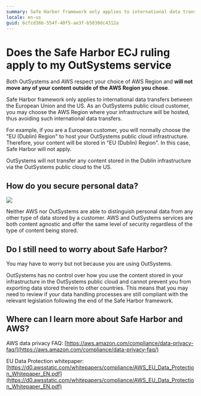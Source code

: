 ```yaml
---
summary: ​Safe Harbor framework only applies to international data transfers between the European Union and the US.
locale: en-us
guid: 6cfcd36b-554f-40f5-ae3f-b5030dc4312a
--- 
```

# Does the Safe Harbor ECJ ruling apply to my OutSystems service

Both OutSystems and AWS respect your choice of AWS Region and **will not move any of your content outside of the AWS Region you chose**.

​Safe Harbor framework only applies to international data transfers between the European Union and the US.  As an OutSystems public cloud customer, you may choose the AWS Region where your infrastructure will be hosted, thus avoiding such international data transfers. 

For example, if you are a European customer, you will normally choose the "EU (Dublin) Region" to host your OutSystems public cloud infrastructure. Therefore, your content will be stored in "EU (Dublin) Region". In this case, Safe Harbor will not apply.

OutSystems will not transfer any content stored in the Dublin infrastructure via the OutSystems public cloud to the US.

## How do you secure personal data?
![ ](images/does-safe-harbor-ecj-apply_0.png)

Neither AWS nor OutSystems are able to distinguish personal data from any other type of data stored by a customer. AWS and OutSystems services are both content agnostic and offer the same level of security regardless of the type of content being stored.

## Do I still need to worry about Safe Harbor?

You may have to worry but not because you are using OutSystems.

OutSystems has no control over how you use the content stored in your infrastructure in the OutSystems public cloud and cannot prevent you from exporting data stored therein to other countries. This means that you may need to review if your data handling processes are still compliant with the relevant legislation following the end of the Safe Harbor framework.

## Where can I learn more about Safe Harbor and AWS?

AWS data privacy FAQ: [https://aws.amazon.com/compliance/data-privacy-faq/](https://aws.amazon.com/compliance/data-privacy-faq/)

EU Data Protection whitepaper: [https://d0.awsstatic.com/whitepapers/compliance/AWS_EU_Data_Protection_Whitepaper_EN.pdf](https://d0.awsstatic.com/whitepapers/compliance/AWS_EU_Data_Protection_Whitepaper_EN.pdf)

